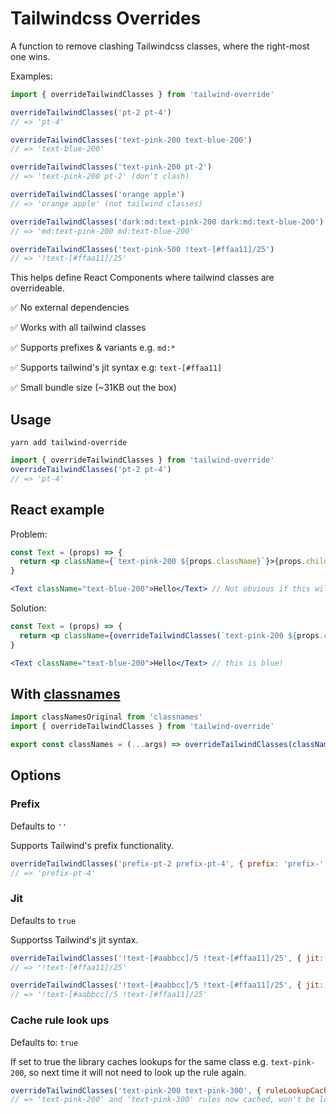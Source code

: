 # Tailwindcss Overrides

A function to remove clashing Tailwindcss classes, where the right-most one wins.

Examples:

```js
import { overrideTailwindClasses } from 'tailwind-override'

overrideTailwindClasses('pt-2 pt-4')
// => 'pt-4'

overrideTailwindClasses('text-pink-200 text-blue-200')
// => 'text-blue-200'

overrideTailwindClasses('text-pink-200 pt-2')
// => 'text-pink-200 pt-2' (don't clash)

overrideTailwindClasses('orange apple')
// => 'orange apple' (not tailwind classes)

overrideTailwindClasses('dark:md:text-pink-200 dark:md:text-blue-200')
// => 'md:text-pink-200 md:text-blue-200'

overrideTailwindClasses('text-pink-500 !text-[#ffaa11]/25')
// => '!text-[#ffaa11]/25'
```

This helps define React Components where tailwind classes are overrideable.

✅ No external dependencies

✅ Works with all tailwind classes

✅ Supports prefixes & variants e.g. `md:*`

✅ Supports tailwind's jit syntax e.g: `text-[#ffaa11]`

✅ Small bundle size (~31KB out the box)

## Usage

```
yarn add tailwind-override
```

```js
import { overrideTailwindClasses } from 'tailwind-override'
overrideTailwindClasses('pt-2 pt-4')
// => 'pt-4'
```

## React example

Problem:

```jsx
const Text = (props) => {
  return <p className={`text-pink-200 ${props.className}`}>{props.children}</p>
}

<Text className="text-blue-200">Hello</Text> // Not obvious if this will render pink or blue???
```

Solution:

```jsx
const Text = (props) => {
  return <p className={overrideTailwindClasses(`text-pink-200 ${props.className}`)}>{props.children}</p>
}

<Text className="text-blue-200">Hello</Text> // this is blue!
```

## With [classnames](https://github.com/JedWatson/classnames)

```js
import classNamesOriginal from 'classnames'
import { overrideTailwindClasses } from 'tailwind-override'

export const classNames = (...args) => overrideTailwindClasses(classNamesOriginal(...args))
```

## Options


### Prefix

Defaults to `''`

Supports Tailwind's prefix functionality.

```js
overrideTailwindClasses('prefix-pt-2 prefix-pt-4', { prefix: 'prefix-' })
// => 'prefix-pt-4'
```

### Jit

Defaults to `true`

Supportss Tailwind's jit syntax.

```js
overrideTailwindClasses('!text-[#aabbcc]/5 !text-[#ffaa11]/25', { jit: true })
// => '!text-[#ffaa11]/25'
```

```js
overrideTailwindClasses('!text-[#aabbcc]/5 !text-[#ffaa11]/25', { jit: false })
// => '!text-[#aabbcc]/5 !text-[#ffaa11]/25'
```

### Cache rule look ups

Defaults to: `true`

If set to true the library caches lookups for the same class e.g. `text-pink-200`, so next time it will not need to look up the rule again.

```js
overrideTailwindClasses('text-pink-200 text-pink-300', { ruleLookupCache: true })
// => 'text-pink-200' and 'text-pink-300' rules now cached, won't be looked up again
```
